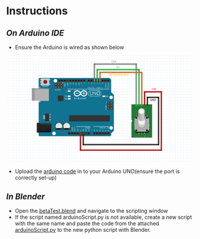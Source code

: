 # Instructions

## _On Arduino IDE_
- Ensure the Arduino is wired as shown below


![Wiring...](screenshots/rotary4blend.PNG?raw=true "Optional Title")

- Upload the [arduino code][arduinocode] in to your Arduino UNO(ensure the port is correctly set-up)

## _In Blender_
- Open the [betaTest.blend][blendfile] and navigate to the scripting window
- If the script named arduinoScript.py is not available, create a new script with the same name and paste the code from the attached [arduinoScript.py][script] to the new python script with Blender.




[script]: arduinoScript.py
[blendfile]: betaTest.blend
[arduinocode]: Rotary_Encode/Rotary_Encoder.ino
